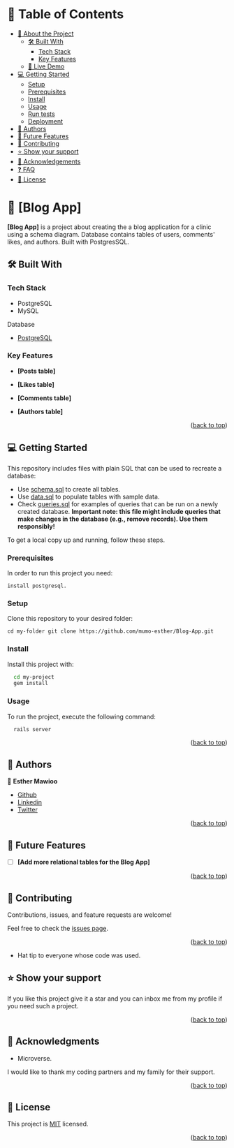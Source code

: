 # 📗 Table of Contents

- [📖 About the Project](#about-project)
  - [🛠 Built With](#built-with)
    - [Tech Stack](#tech-stack)
    - [Key Features](#key-features)
  - [🚀 Live Demo](#live-demo)
- [💻 Getting Started](#getting-started)
  - [Setup](#setup)
  - [Prerequisites](#prerequisites)
  - [Install](#install)
  - [Usage](#usage)
  - [Run tests](#run-tests)
  - [Deployment](#triangular_flag_on_post-deployment)
- [👥 Authors](#authors)
- [🔭 Future Features](#future-features)
- [🤝 Contributing](#contributing)
- [⭐️ Show your support](#support)
- [🙏 Acknowledgements](#acknowledgements)
- [❓ FAQ](#faq)
- [📝 License](#license)

<!-- PROJECT DESCRIPTION -->

# 📖 [Blog App] <a name="about-project"></a>

**[Blog App]** is a project about creating the a blog application for a clinic using a schema diagram. Database contains tables of users, comments' likes,  and authors. Built with PostgresSQL.

## 🛠 Built With <a name="built-with"></a>

### Tech Stack <a name="tech-stack"></a>

- PostgreSQL
- MySQL

<summary>Database</summary>
  <ul>
    <li><a href="https://www.postgresql.org/">PostgreSQL</a></li>
  </ul>
</details>

### Key Features <a name="key-features"></a>

- **[Posts table]**

- **[Likes table]**

- **[Comments table]**

- **[Authors table]**

<p align="right">(<a href="#readme-top">back to top</a>)</p>

## 💻 Getting Started <a name="getting-started"></a>

This repository includes files with plain SQL that can be used to recreate a database:

- Use [schema.sql](./schema.sql) to create all tables.
- Use [data.sql](./data.sql) to populate tables with sample data.
- Check [queries.sql](./queries.sql) for examples of queries that can be run on a newly created database. **Important note: this file might include queries that make changes in the database (e.g., remove records). Use them responsibly!**

To get a local copy up and running, follow these steps.

### Prerequisites

In order to run this project you need:

`install postgresql.`

### Setup

Clone this repository to your desired folder:

`cd my-folder git clone https://github.com/mumo-esther/Blog-App.git`

### Install

Install this project with:

```sh
  cd my-project
  gem install
```

### Usage

To run the project, execute the following command:

```sh
  rails server
```
<p align="right">(<a href="#readme-top">back to top</a>)</p>

## 👥 Authors <a name="authors"></a>

👤 **Esther Mawioo**

- [Github](https://github.com/mumo-esther/mumo-esther)
- [Linkedin](https://www.linkedin.com/in/esther-mawioo-58b636225/)
- [Twitter](https://twitter.com/EstherMawioo)

<p align="right">(<a href="#readme-top">back to top</a>)</p>

## 🔭 Future Features <a name="future-features"></a>

- [ ] **[Add more relational tables for the Blog App]**

<p align="right">(<a href="#readme-top">back to top</a>)</p>

## 🤝 Contributing <a name="contributing"></a>

Contributions, issues, and feature requests are welcome!

Feel free to check the [issues page](../../issues/).

<p align="right">(<a href="#readme-top">back to top</a>)</p>

- Hat tip to everyone whose code was used.

## ⭐️ Show your support <a name="support"></a>

If you like this project give it a star and you can inbox me from my profile if you need such a project.

<p align="right">(<a href="#readme-top">back to top</a>)</p>

## 🙏 Acknowledgments <a name="acknowledgements"></a>

- Microverse.

I would like to thank my coding partners and my family for their support.

<p align="right">(<a href="#readme-top">back to top</a>)</p>

## 📝 License <a name="license"></a>

This project is [MIT](./LICENSE) licensed.

<p align="right">(<a href="#readme-top">back to top</a>)</p>
